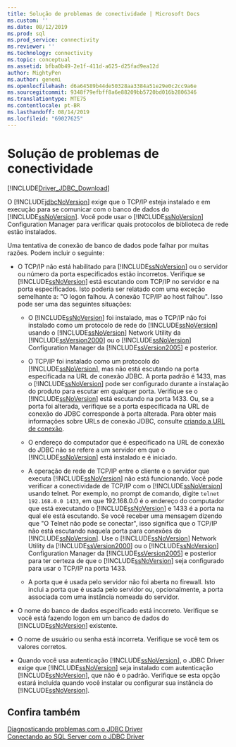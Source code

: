 ```yaml
---
title: Solução de problemas de conectividade | Microsoft Docs
ms.custom: ''
ms.date: 08/12/2019
ms.prod: sql
ms.prod_service: connectivity
ms.reviewer: ''
ms.technology: connectivity
ms.topic: conceptual
ms.assetid: bfba0b49-2e1f-411d-a625-d25fad9ea12d
author: MightyPen
ms.author: genemi
ms.openlocfilehash: d6a64589b44de50328aa3384a51e29e0c2cc9a6e
ms.sourcegitcommit: 9348f79efbff8a6e88209bb5720bd016b2806346
ms.translationtype: MTE75
ms.contentlocale: pt-BR
ms.lasthandoff: 08/14/2019
ms.locfileid: "69027625"
---
```

# <a name="troubleshooting-connectivity"></a>Solução de problemas de conectividade
[!INCLUDE[Driver_JDBC_Download](../../includes/driver_jdbc_download.md)]

  O [!INCLUDE[jdbcNoVersion](../../includes/jdbcnoversion_md.md)] exige que o TCP/IP esteja instalado e em execução para se comunicar com o banco de dados do [!INCLUDE[ssNoVersion](../../includes/ssnoversion-md.md)]. Você pode usar o [!INCLUDE[ssNoVersion](../../includes/ssnoversion-md.md)] Configuration Manager para verificar quais protocolos de biblioteca de rede estão instalados.  
  
 Uma tentativa de conexão de banco de dados pode falhar por muitas razões. Podem incluir o seguinte:  
  
-   O TCP/IP não está habilitado para [!INCLUDE[ssNoVersion](../../includes/ssnoversion-md.md)] ou o servidor ou número da porta especificados estão incorretos. Verifique se [!INCLUDE[ssNoVersion](../../includes/ssnoversion-md.md)] está escutando com TCP/IP no servidor e na porta especificados. Isto poderia ser relatado com uma exceção semelhante a: "O logon falhou. A conexão TCP/IP ao host falhou". Isso pode ser uma das seguintes situações:  
  
    -   O [!INCLUDE[ssNoVersion](../../includes/ssnoversion-md.md)] foi instalado, mas o TCP/IP não foi instalado como um protocolo de rede do [!INCLUDE[ssNoVersion](../../includes/ssnoversion-md.md)] usando o [!INCLUDE[ssNoVersion](../../includes/ssnoversion-md.md)] Network Utility da [!INCLUDE[ssVersion2000](../../includes/ssversion2000-md.md)] ou o [!INCLUDE[ssNoVersion](../../includes/ssnoversion-md.md)] Configuration Manager da [!INCLUDE[ssVersion2005](../../includes/ssversion2005-md.md)] e posterior.  
  
    -   O TCP/IP foi instalado como um protocolo do [!INCLUDE[ssNoVersion](../../includes/ssnoversion-md.md)], mas não está escutando na porta especificada na URL de conexão JDBC. A porta padrão é 1433, mas o [!INCLUDE[ssNoVersion](../../includes/ssnoversion-md.md)] pode ser configurado durante a instalação do produto para escutar em qualquer porta. Verifique se o [!INCLUDE[ssNoVersion](../../includes/ssnoversion-md.md)] está escutando na porta 1433. Ou, se a porta foi alterada, verifique se a porta especificada na URL de conexão do JDBC corresponde à porta alterada. Para obter mais informações sobre URLs de conexão JDBC, consulte [criando a URL de conexão](../../connect/jdbc/building-the-connection-url.md).  
  
    -   O endereço do computador que é especificado na URL de conexão do JDBC não se refere a um servidor em que o [!INCLUDE[ssNoVersion](../../includes/ssnoversion-md.md)] está instalado e é iniciado.  
  
    -   A operação de rede de TCP/IP entre o cliente e o servidor que executa [!INCLUDE[ssNoVersion](../../includes/ssnoversion-md.md)] não está funcionando. Você pode verificar a conectividade de TCP/IP com o [!INCLUDE[ssNoVersion](../../includes/ssnoversion-md.md)] usando telnet. Por exemplo, no prompt de comando, digite `telnet 192.168.0.0 1433`, em que 192.168.0.0 é o endereço do computador que está executando o [!INCLUDE[ssNoVersion](../../includes/ssnoversion-md.md)] e 1433 é a porta na qual ele está escutando. Se você receber uma mensagem dizendo que "O Telnet não pode se conectar", isso significa que o TCP/IP não está escutando naquela porta para conexões do [!INCLUDE[ssNoVersion](../../includes/ssnoversion-md.md)]. Use o [!INCLUDE[ssNoVersion](../../includes/ssnoversion-md.md)] Network Utility da [!INCLUDE[ssVersion2000](../../includes/ssversion2000-md.md)] ou o [!INCLUDE[ssNoVersion](../../includes/ssnoversion-md.md)] Configuration Manager da [!INCLUDE[ssVersion2005](../../includes/ssversion2005-md.md)] e posterior para ter certeza de que o [!INCLUDE[ssNoVersion](../../includes/ssnoversion-md.md)] seja configurado para usar o TCP/IP na porta 1433.  
  
    -   A porta que é usada pelo servidor não foi aberta no firewall. Isto inclui a porta que é usada pelo servidor ou, opcionalmente, a porta associada com uma instância nomeada do servidor.  
  
-   O nome do banco de dados especificado está incorreto. Verifique se você está fazendo logon em um banco de dados do [!INCLUDE[ssNoVersion](../../includes/ssnoversion-md.md)] existente.  
  
-   O nome de usuário ou senha está incorreta. Verifique se você tem os valores corretos.  
  
-   Quando você usa autenticação [!INCLUDE[ssNoVersion](../../includes/ssnoversion-md.md)], o JDBC Driver exige que [!INCLUDE[ssNoVersion](../../includes/ssnoversion-md.md)] seja instalado com autenticação [!INCLUDE[ssNoVersion](../../includes/ssnoversion-md.md)], que não é o padrão. Verifique se esta opção estará incluída quando você instalar ou configurar sua instância do [!INCLUDE[ssNoVersion](../../includes/ssnoversion-md.md)].  
  
## <a name="see-also"></a>Confira também  
 [Diagnosticando problemas com o JDBC Driver](../../connect/jdbc/diagnosing-problems-with-the-jdbc-driver.md)   
 [Conectando ao SQL Server com o JDBC Driver](../../connect/jdbc/connecting-to-sql-server-with-the-jdbc-driver.md)  
  
  
